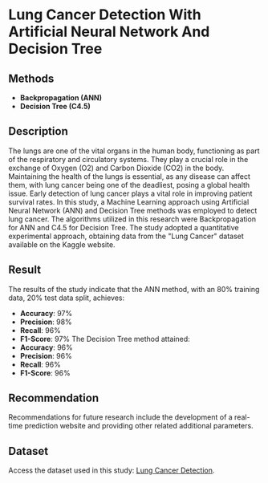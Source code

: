 # Lung Cancer Detection With Artificial Neural Network And Decision Tree
## Methods
- **Backpropagation (ANN)**
- **Decision Tree (C4.5)**
## Description
The lungs are one of the vital organs in the human body, functioning as part of the respiratory and circulatory systems. They play a crucial role in the exchange of Oxygen (O2) and Carbon Dioxide (CO2) in the body. Maintaining the health of the lungs is essential, as any disease can affect them, with lung cancer being one of the deadliest, posing a global health issue. Early detection of lung cancer plays a vital role in improving patient survival rates.
In this study, a Machine Learning approach using Artificial Neural Network (ANN) and Decision Tree methods was employed to detect lung cancer. The algorithms utilized in this research were Backpropagation for ANN and C4.5 for Decision Tree. The study adopted a quantitative experimental approach, obtaining data from the "Lung Cancer" dataset available on the Kaggle website.
## Result
The results of the study indicate that the ANN method, with an 80% training data, 20% test data split, achieves:
- **Accuracy**: 97%
- **Precision**: 98%
- **Recall**: 96%
- **F1-Score**: 97%
The Decision Tree method attained:
- **Accuracy**: 96%
- **Precision**: 96%
- **Recall**: 96%
- **F1-Score**: 96%
## Recommendation
Recommendations for future research include the development of a real-time prediction website and providing other related additional parameters.
## Dataset
Access the dataset used in this study: [Lung Cancer Detection](https://www.kaggle.com/datasets/mysarahmadbhat/lung-cancer/data).

